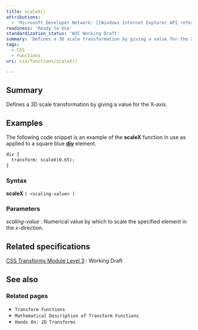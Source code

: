 ```yaml
---
title: scaleX()
attributions:
  - 'Microsoft Developer Network: [[Windows Internet Explorer API reference](http://msdn.microsoft.com/en-us/library/ie/hh828809%28v=vs.85%29.aspx) Article]'
readiness: 'Ready to Use'
standardization_status: 'W3C Working Draft'
summary: 'Defines a 3D scale transformation by giving a value for the X-axis.'
tags:
  - CSS
  - Functions
uri: css/functions/scaleX()

---
```

## Summary

Defines a 3D scale transformation by giving a value for the X-axis.

## Examples

The following code snippet is an example of the **scaleX** function in use as applied to a square blue [**div**](/html/elements/div) element.

``` html
div {
  transform: scaleX(0.65);
}
```

### Syntax

**scaleX** `( <scaling-value> )`

### Parameters

*scaling-value*
:   Numerical value by which to scale the specified element in the *x*-direction.

## Related specifications

[CSS Transforms Module Level 3](http://www.w3.org/TR/css3-transforms/)
:   Working Draft

## See also

### Related pages

-   `Transform Functions`
-   `Mathematical Description of Transform Functions`
-   `Hands On: 2D Transforms`
